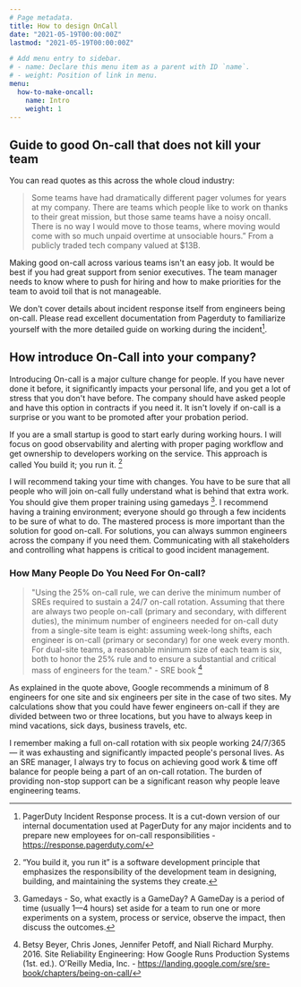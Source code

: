 ```yaml
---
# Page metadata.
title: How to design OnCall
date: "2021-05-19T00:00:00Z"
lastmod: "2021-05-19T00:00:00Z"

# Add menu entry to sidebar.
# - name: Declare this menu item as a parent with ID `name`.
# - weight: Position of link in menu.
menu:
  how-to-make-oncall:
    name: Intro
    weight: 1
---
```


## Guide to good On-call that does not kill your team

You can read quotes as this across the whole cloud industry:

> Some teams have had dramatically different pager volumes for years at my company. There are teams which people like to work on thanks to their great mission, but those same teams have a noisy oncall. There is no way I would move to those teams, where moving would come with so much unpaid overtime at unsociable hours.” From a publicly traded tech company valued at $13B.

Making good on-call across various teams isn't an easy job. It would be best if you had great support from senior executives. The team manager needs to know where to push for hiring and how to make priorities for the team to avoid toil that is not manageable.

We don't cover details about incident response itself from engineers being on-call. Please read excellent documentation from Pagerduty to familiarize yourself with the more detailed guide on working during the incident[^response].

## How introduce On-Call into your company?

Introducing On-call is a major culture change for people. If you have never done it before, it significantly impacts your personal life, and you get a lot of stress that you don't have before. The company should have asked people and have this option in contracts if you need it. It isn't lovely if on-call is a surprise or you want to be promoted after your probation period.

If you are a small startup is good to start early during working hours. I will focus on good observability and alerting with proper paging workflow and get ownership to developers working on the service. This approach is called You build it; you run it. [^ybyr]

I will recommend taking your time with changes. You have to be sure that all people who will join on-call fully understand what is behind that extra work. You should give them proper training using gamedays [^gm]. I recommend having a training environment; everyone should go through a few incidents to be sure of what to do. The mastered process is more important than the solution for good on-call. For solutions, you can always summon engineers across the company if you need them. Communicating with all stakeholders and controlling what happens is critical to good incident management.

### How Many People Do You Need For On-call?

> "Using the 25% on-call rule, we can derive the minimum number of SREs required to sustain a 24/7 on-call rotation. Assuming that there are always two people on-call (primary and secondary, with different duties), the minimum number of engineers needed for on-call duty from a single-site team is eight: assuming week-long shifts, each engineer is on-call (primary or secondary) for one week every month. For dual-site teams, a reasonable minimum size of each team is six, both to honor the 25% rule and to ensure a substantial and critical mass of engineers for the team." - SRE book [^srebook]

As explained in the quote above, Google recommends a minimum of 8 engineers for one site and six engineers per site in the case of two sites. My calculations show that you could have fewer engineers on-call if they are divided between two or three locations,  but you have to always keep in mind vacations, sick days, business travels, etc.

I remember making a full on-call rotation with six people working 24/7/365 — it was exhausting and significantly impacted people's personal lives. As an SRE manager, I always try to focus on achieving good work & time off balance for people being a part of an on-call rotation. The burden of providing non-stop support can be a significant reason why people leave engineering teams.

[^srebook]: Betsy Beyer, Chris Jones, Jennifer Petoff, and Niall Richard Murphy. 2016. Site Reliability Engineering: How Google Runs Production Systems (1st. ed.). O'Reilly Media, Inc. - https://landing.google.com/sre/sre-book/chapters/being-on-call/

[^ybyr]: “You build it, you run it” is a software development principle that emphasizes the responsibility of the development team in designing, building, and maintaining the systems they create.

[^gm]: Gamedays - So, what exactly is a GameDay? A GameDay is a period of time (usually 1—4 hours) set aside for a team to run one or more experiments on a system, process or service, observe the impact, then discuss the outcomes.

[^response]: PagerDuty Incident Response process. It is a cut-down version of our internal documentation used at PagerDuty for any major incidents and to prepare new employees for on-call responsibilities - https://response.pagerduty.com/

